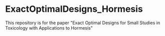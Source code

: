 # ExactOptimalDesigns_Hormesis
This repository is for the paper "Exact Optimal Designs for Small Studies in Toxicology with Applications to Hormesis"
